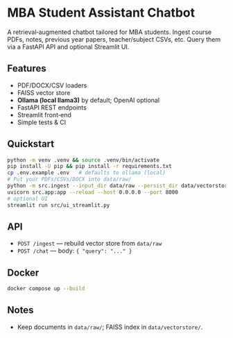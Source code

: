 # MBA Student Assistant Chatbot

A retrieval‑augmented chatbot tailored for MBA students. Ingest course PDFs, notes, previous year papers, teacher/subject CSVs, etc. Query them via a FastAPI API and optional Streamlit UI.

## Features
- PDF/DOCX/CSV loaders
- FAISS vector store
- **Ollama (local llama3)** by default; OpenAI optional
- FastAPI REST endpoints
- Streamlit front‑end
- Simple tests & CI

## Quickstart
```bash
python -m venv .venv && source .venv/bin/activate
pip install -U pip && pip install -r requirements.txt
cp .env.example .env   # defaults to ollama (local)
# Put your PDFs/CSVs/DOCX into data/raw/
python -m src.ingest --input_dir data/raw --persist_dir data/vectorstore
uvicorn src.app:app --reload --host 0.0.0.0 --port 8000
# optional UI
streamlit run src/ui_streamlit.py
```

## API
- `POST /ingest` — rebuild vector store from `data/raw`
- `POST /chat` — body: `{ "query": "..." }`

## Docker
```bash
docker compose up --build
```

## Notes
- Keep documents in `data/raw/`; FAISS index in `data/vectorstore/`.
